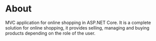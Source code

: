 # About
MVC application for online shopping in ASP.NET Core. It is a complete solution for online shopping, it provides selling, managing and buying products depending on the role of the user.
